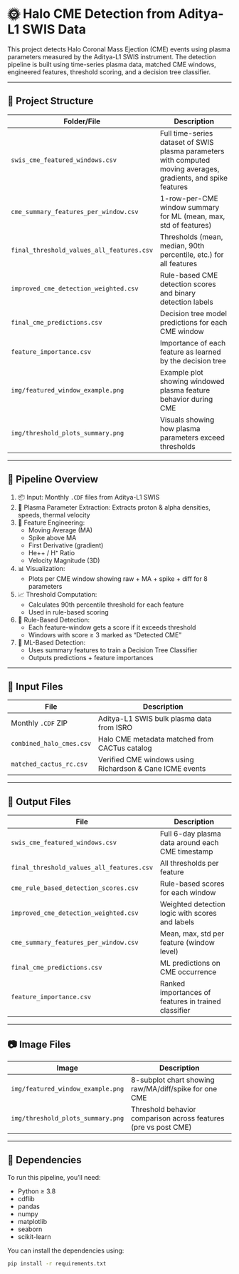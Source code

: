 # 🌞 Halo CME Detection from Aditya-L1 SWIS Data

This project detects Halo Coronal Mass Ejection (CME) events using plasma parameters measured by the Aditya-L1 SWIS instrument. The detection pipeline is built using time-series plasma data, matched CME windows, engineered features, threshold scoring, and a decision tree classifier.

---

## 📁 Project Structure

| Folder/File | Description |
|-------------|-------------|
| `swis_cme_featured_windows.csv` | Full time-series dataset of SWIS plasma parameters with computed moving averages, gradients, and spike features |
| `cme_summary_features_per_window.csv` | 1-row-per-CME window summary for ML (mean, max, std of features) |
| `final_threshold_values_all_features.csv` | Thresholds (mean, median, 90th percentile, etc.) for all features |
| `improved_cme_detection_weighted.csv` | Rule-based CME detection scores and binary detection labels |
| `final_cme_predictions.csv` | Decision tree model predictions for each CME window |
| `feature_importance.csv` | Importance of each feature as learned by the decision tree |
| `img/featured_window_example.png` | Example plot showing windowed plasma feature behavior during CME |
| `img/threshold_plots_summary.png` | Visuals showing how plasma parameters exceed thresholds |

---

## 🚀 Pipeline Overview

1. 📦 Input: Monthly `.CDF` files from Aditya-L1 SWIS
2. 🧪 Plasma Parameter Extraction: Extracts proton & alpha densities, speeds, thermal velocity
3. 🧮 Feature Engineering:
   - Moving Average (MA)
   - Spike above MA
   - First Derivative (gradient)
   - He++ / H⁺ Ratio
   - Velocity Magnitude (3D)
4. 📊 Visualization:
   - Plots per CME window showing raw + MA + spike + diff for 8 parameters
5. 📈 Threshold Computation:
   - Calculates 90th percentile threshold for each feature
   - Used in rule-based scoring
6. 🧠 Rule-Based Detection:
   - Each feature-window gets a score if it exceeds threshold
   - Windows with score ≥ 3 marked as “Detected CME”
7. 🤖 ML-Based Detection:
   - Uses summary features to train a Decision Tree Classifier
   - Outputs predictions + feature importances

---

## 🧾 Input Files

| File | Description |
|------|-------------|
| Monthly `.CDF` ZIP | Aditya-L1 SWIS bulk plasma data from ISRO |
| `combined_halo_cmes.csv` | Halo CME metadata matched from CACTus catalog |
| `matched_cactus_rc.csv` | Verified CME windows using Richardson & Cane ICME events |

---

## 🧾 Output Files

| File | Description |
|------|-------------|
| `swis_cme_featured_windows.csv` | Full 6-day plasma data around each CME timestamp |
| `final_threshold_values_all_features.csv` | All thresholds per feature |
| `cme_rule_based_detection_scores.csv` | Rule-based scores for each window |
| `improved_cme_detection_weighted.csv` | Weighted detection logic with scores and labels |
| `cme_summary_features_per_window.csv` | Mean, max, std per feature (window level) |
| `final_cme_predictions.csv` | ML predictions on CME occurrence |
| `feature_importance.csv` | Ranked importances of features in trained classifier |

---

## 📷 Image Files

| Image | Description |
|-------|-------------|
| `img/featured_window_example.png` | 8-subplot chart showing raw/MA/diff/spike for one CME |
| `img/threshold_plots_summary.png` | Threshold behavior comparison across features (pre vs post CME) |

---

## 🔧 Dependencies

To run this pipeline, you’ll need:

- Python ≥ 3.8
- cdflib
- pandas
- numpy
- matplotlib
- seaborn
- scikit-learn

You can install the dependencies using:

```bash
pip install -r requirements.txt
